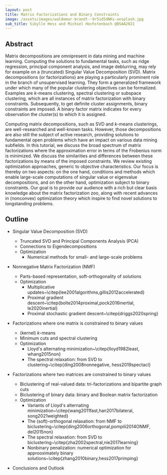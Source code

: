```yaml
---
layout: post
title: Matrix Factorizations and Binary Constraints
image: /assets/images/waldemar-brandt--9r5id5dNKs-unsplash.jpg
sub_title: Sibylle Hess and Michiel Hochstenbach @DSAA2021
---
```


## Abstract
Matrix decompositions are omnipresent in data mining and machine learning. Computing the solutions to fundamental tasks, such as ridge regression, principal component analysis, and image deblurring, may rely for example on a (truncated) Singular Value Decomposition (SVD). Matrix decompositions (or factorizations) are playing a particularly prominent role in the branch of unsupervised learning. They form a generalized framework under which many of the popular clustering objectives can be formalized. Examples are $k$-means clustering, spectral clustering or subspace clustering, which are all instances of matrix factorization with binary constraints. Subsequently, to get definite cluster assignments, binary constraints are imposed. A binary factor matrix indicates for every observation the cluster(s) to which it is assigned.    

Computing matrix decompositions, such as SVD and $k$-means clusterings, are well-researched and well-known tasks. However, those decompositions are also still the subject of active research, providing solutions to fundamental open problems which have an impact on various data mining subfields. 
In this tutorial, we discuss the broad spectrum of matrix factorizations where the approximation error in terms of the Frobenius norm is minimized. We discuss the similarities and differences between these factorizations by means of the imposed constraints. 
We review existing optimization approaches, generic to objective characteristics. Our focus is thereby on two aspects: on the one hand, conditions and methods which enable large-scale computations of singular value or eigenvalue decompositions, and on the other hand, optimization subject to binary constraints. Our goal is to provide our audience with a rich but clear basis knowledge about the matrix factorization zoo, along with recent advances in (nonconvex) optimization theory which inspire to find novel solutions to longstanding problems.

## Outline
* Singular Value Decomposition (SVD) 
  * Truncated SVD and Principal Components Analysis (PCA)
  * Connections to Eigendecompositions
  * Optimization
    * Numerical methods for small- and large-scale problems

* Nonnegative Matrix Factorization (NMF)
  * Parts-based representation, soft-orthogonality of solutions
  * Optimization 
    * Multiplicative updates~\citep{lee2001algorithms,gillis2012accelerated}
    * Proximal gradient descent~\citep{bolte2014proximal,pock2016inertial, le2020inertial}
    * Proximal stochastic gradient descent~\citep{driggs2020spring}
* Factorizations where one matrix is constrained to binary values
  * (kernel) $k$-means
  * Minimum cuts and spectral clustering
  * Optimization 
    * Lloyd's alternating minimization~\citep{lloyd1982least, whang2015non}
    * The spectral relaxation: from SVD to clustering~\citep{ding2008nonnegative, hess2019spectacl}
* Factorizations where two matrices are constrained to binary values
  * Biclustering of real-valued data: tri-factorizations and bipartite graph cuts
  * Biclustering of binary data: binary and Boolean matrix factorization
  * Optimization
    * Variants of Lloyd's alternating minimization~\citep{wang2011fast,han2017bilateral, song2021weighted}
    * The (soft)-orthogonal relaxation: from NMF to biclustering~\citep{ding2006orthogonal,pompili2014ONMF, del2015non}
    * The spectral relaxation: from SVD to biclustering~\citep{zha2002spectral,nie2017learning}
    * Nonbinary penalization: numerical optimization for approoximately binary solutions~\citep{zhang2010binary,hess2017primping}
* Conclusions and Outlook



